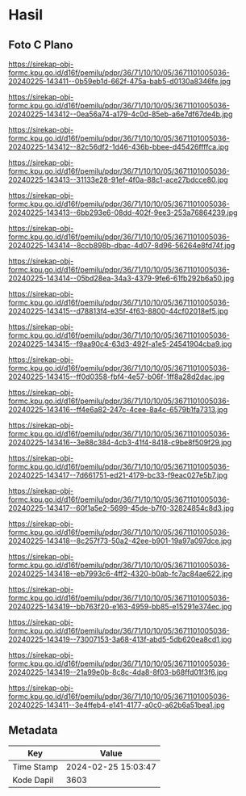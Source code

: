 # Hasil

## Foto C Plano

https://sirekap-obj-formc.kpu.go.id/d16f/pemilu/pdpr/36/71/10/10/05/3671101005036-20240225-143411--0b59eb1d-662f-475a-bab5-d0130a8346fe.jpg

https://sirekap-obj-formc.kpu.go.id/d16f/pemilu/pdpr/36/71/10/10/05/3671101005036-20240225-143412--0ea56a74-a179-4c0d-85eb-a6e7df67de4b.jpg

https://sirekap-obj-formc.kpu.go.id/d16f/pemilu/pdpr/36/71/10/10/05/3671101005036-20240225-143412--82c56df2-1d46-436b-bbee-d45426ffffca.jpg

https://sirekap-obj-formc.kpu.go.id/d16f/pemilu/pdpr/36/71/10/10/05/3671101005036-20240225-143413--31133e28-91ef-4f0a-88c1-ace27bdcce80.jpg

https://sirekap-obj-formc.kpu.go.id/d16f/pemilu/pdpr/36/71/10/10/05/3671101005036-20240225-143413--6bb293e6-08dd-402f-9ee3-253a76864239.jpg

https://sirekap-obj-formc.kpu.go.id/d16f/pemilu/pdpr/36/71/10/10/05/3671101005036-20240225-143414--8ccb898b-dbac-4d07-8d96-56264e8fd74f.jpg

https://sirekap-obj-formc.kpu.go.id/d16f/pemilu/pdpr/36/71/10/10/05/3671101005036-20240225-143414--05bd28ea-34a3-4379-9fe6-61fb292b6a50.jpg

https://sirekap-obj-formc.kpu.go.id/d16f/pemilu/pdpr/36/71/10/10/05/3671101005036-20240225-143415--d78813f4-e35f-4f63-8800-44cf02018ef5.jpg

https://sirekap-obj-formc.kpu.go.id/d16f/pemilu/pdpr/36/71/10/10/05/3671101005036-20240225-143415--f9aa90c4-63d3-492f-a1e5-24541904cba9.jpg

https://sirekap-obj-formc.kpu.go.id/d16f/pemilu/pdpr/36/71/10/10/05/3671101005036-20240225-143415--ff0d0358-fbf4-4e57-b06f-1ff8a28d2dac.jpg

https://sirekap-obj-formc.kpu.go.id/d16f/pemilu/pdpr/36/71/10/10/05/3671101005036-20240225-143416--ff4e6a82-247c-4cee-8a4c-6579b1fa7313.jpg

https://sirekap-obj-formc.kpu.go.id/d16f/pemilu/pdpr/36/71/10/10/05/3671101005036-20240225-143416--3e88c384-4cb3-41f4-8418-c9be8f509f29.jpg

https://sirekap-obj-formc.kpu.go.id/d16f/pemilu/pdpr/36/71/10/10/05/3671101005036-20240225-143417--7d661751-ed21-4179-bc33-f9eac027e5b7.jpg

https://sirekap-obj-formc.kpu.go.id/d16f/pemilu/pdpr/36/71/10/10/05/3671101005036-20240225-143417--60f1a5e2-5699-45de-b7f0-32824854c8d3.jpg

https://sirekap-obj-formc.kpu.go.id/d16f/pemilu/pdpr/36/71/10/10/05/3671101005036-20240225-143418--8c257f73-50a2-42ee-b901-19a97a097dce.jpg

https://sirekap-obj-formc.kpu.go.id/d16f/pemilu/pdpr/36/71/10/10/05/3671101005036-20240225-143418--eb7993c6-4ff2-4320-b0ab-fc7ac84ae622.jpg

https://sirekap-obj-formc.kpu.go.id/d16f/pemilu/pdpr/36/71/10/10/05/3671101005036-20240225-143419--bb763f20-e163-4959-bb85-e15291e374ec.jpg

https://sirekap-obj-formc.kpu.go.id/d16f/pemilu/pdpr/36/71/10/10/05/3671101005036-20240225-143419--73007153-3a68-413f-abd5-5db620ea8cd1.jpg

https://sirekap-obj-formc.kpu.go.id/d16f/pemilu/pdpr/36/71/10/10/05/3671101005036-20240225-143419--21a99e0b-8c8c-4da8-8f03-b68ffd01f3f6.jpg

https://sirekap-obj-formc.kpu.go.id/d16f/pemilu/pdpr/36/71/10/10/05/3671101005036-20240225-143411--3e4ffeb4-e141-4177-a0c0-a62b6a51bea1.jpg


## Metadata

| Key        | Value               |
| ---------- | ------------------- |
| Time Stamp | 2024-02-25 15:03:47 |
| Kode Dapil | 3603                |



